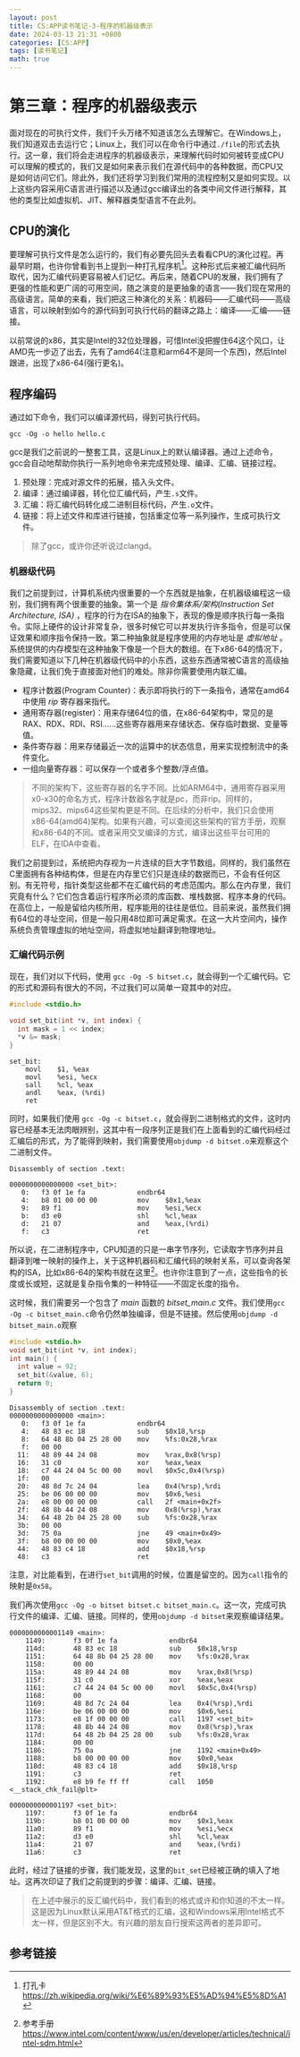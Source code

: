 ```yaml
---
layout: post
title: CS:APP读书笔记-3-程序的机器级表示
date: 2024-03-13 21:31 +0800
categories: [CS:APP]
tags: [读书笔记]
math: true
---
```


# 第三章：程序的机器级表示

面对现在的可执行文件，我们千头万绪不知道该怎么去理解它。在Windows上，我们知道双击去运行它；Linux上，我们可以在命令行中通过`./file`的形式去执行。这一章，我们将会走进程序的机器级表示，来理解代码时如何被转变成CPU可以理解的模式的，我们又是如何来表示我们在源代码中的各种数据，而CPU又是如何访问它们。除此外，我们还将学习到我们常用的流程控制又是如何实现。以上这些内容采用C语言进行描述以及通过gcc编译出的各类中间文件进行解释，其他的类型比如虚拟机、JIT、解释器类型语言不在此列。



## CPU的演化

要理解可执行文件是怎么运行的，我们有必要先回头去看看CPU的演化过程。再最早时期，也许你曾看到书上提到一种打孔程序机[^punched-card]。这种形式后来被汇编代码所取代，因为汇编代码更容易被人们记忆。再后来，随着CPU的发展，我们拥有了更强的性能和更广阔的可用空间，随之演变的是更抽象的语言——我们现在常用的高级语言。简单的来看，我们把这三种演化的关系：机器码——汇编代码——高级语言，可以映射到如今的源代码到可执行代码的翻译之路上：编译——汇编——链接。

以前常说的x86，其实是Intel的32位处理器，可惜Intel没把握住64这个风口，让AMD先一步迈了出去，先有了amd64(注意和arm64不是同一个东西)，然后Intel跟进，出现了x86-64(强行更名)。

## 程序编码

通过如下命令，我们可以编译源代码，得到可执行代码。

```shell
gcc -Og -o hello hello.c
```

gcc是我们之前说的一整套工具，这是Linux上的默认编译器。通过上述命令，gcc会自动地帮助你执行一系列地命令来完成预处理、编译、汇编、链接过程。

1. 预处理：完成对源文件的拓展，插入头文件。
2. 编译：通过编译器，转化位汇编代码，产生`.s`文件。
3. 汇编：将汇编代码转化成二进制目标代码，产生`.o`文件。
4. 链接：将上述文件和库进行链接，包括重定位等一系列操作，生成可执行文件。

> 除了gcc，或许你还听说过clangd。

### 机器级代码

我们之前提到过，计算机系统内很重要的一个东西就是抽象，在机器级编程这一级别，我们拥有两个很重要的抽象。第一个是 *指令集体系/架构(Instruction Set Architecture, ISA)* ，程序的行为在ISA的抽象下，表现的像是顺序执行每一条指令。实际上硬件的设计非常复杂，很多时候它可以并发执行许多指令，但是可以保证效果和顺序指令保持一致。第二种抽象就是程序使用的内存地址是 *虚拟地址* 。系统提供的内存模型在这种抽象下像是一个巨大的数组。在下x86-64的情况下，我们需要知道以下几种在机器级代码中的小东西，这些东西通常被C语言的高级抽象隐藏，让我们免于直接面对他们的难处。除非你需要使用内联汇编。

- 程序计数器(Program Counter)：表示即将执行的下一条指令，通常在amd64中使用 *rip* 寄存器来指代。
- 通用寄存器(register)：用来存储64位的值，在x86-64架构中，常见的是RAX、RDX、RDI、RSI……这些寄存器用来存储状态、保存临时数据、变量等值。
- 条件寄存器：用来存储最近一次的运算中的状态信息，用来实现控制流中的条件变化。
- 一组向量寄存器：可以保存一个或者多个整数/浮点值。

> 不同的架构下，这些寄存器的名字不同。比如ARM64中，通用寄存器采用x0-x30的命名方式，程序计数器名字就是pc，而非rip。同样的，mips32、mips64这些架构更是不同。在后续的分析中，我们只会使用x86-64(amd64)架构。如果有兴趣，可以查阅这些架构的官方手册，观察和x86-64的不同。或者采用交叉编译的方式，编译出这些平台可用的ELF，在IDA中查看。

我们之前提到过，系统把内存视为一片连续的巨大字节数组。同样的，我们虽然在C里面拥有各种结构体，但是在内存里它们只是连续的数据而已，不会有任何区别。有无符号，指针类型这些都不在汇编代码的考虑范围内。那么在内存里，我们究竟有什么？它们包含着运行程序所必须的库函数、堆栈数据、程序本身的代码。在高位上，一般是留给内核所用，程序能用的往往是低位。目前来说，虽然我们拥有64位的寻址空间，但是一般只用48位即可满足需求。在这一大片空间内，操作系统负责管理虚拟的地址空间，将虚拟地址翻译到物理地址。

### 汇编代码示例

现在，我们对以下代码，使用 `gcc -Og -S bitset.c`，就会得到一个汇编代码。它的形式和源码有很大的不同，不过我们可以简单一窥其中的对应。

```c
#include <stdio.h>

void set_bit(int *v, int index) {
  int mask = 1 << index;
  *v &= mask;
}
```

```assembly
set_bit:
	movl	$1, %eax
	movl	%esi, %ecx
	sall	%cl, %eax
	andl	%eax, (%rdi)
	ret
```

同时，如果我们使用 `gcc -Og -c bitset.c`，就会得到二进制格式的文件，这时内容已经基本无法肉眼辨别，这其中有一段序列正是我们在上面看到的汇编代码经过汇编后的形式，为了能得到映射，我们需要使用`objdump -d bitset.o`来观察这个二进制文件。

```assembly
Disassembly of section .text:

0000000000000000 <set_bit>:
   0:   f3 0f 1e fa             endbr64 
   4:   b8 01 00 00 00          mov    $0x1,%eax
   9:   89 f1                   mov    %esi,%ecx
   b:   d3 e0                   shl    %cl,%eax
   d:   21 07                   and    %eax,(%rdi)
   f:   c3                      ret    
```

所以说，在二进制程序中，CPU知道的只是一串字节序列，它读取字节序列并且翻译到唯一映射的操作上，关于这种机器码和汇编代码的映射关系，可以查询各架构的ISA，比如x86-64的架构书就在这里[^x86-64ISA]。也许你注意到了一点，这些指令的长度或长或短，这就是复杂指令集的一种特征——不固定长度的指令。

这时候，我们需要另一个包含了 *main* 函数的 *bitset_main.c* 文件。我们使用`gcc -Og -c bitset_main.c`命令仍然单独编译，但是不链接。然后使用`objdump -d bitset_main.o`观察

```c
#include <stdio.h>
void set_bit(int *v, int index);
int main() {
  int value = 92;
  set_bit(&value, 6);
  return 0;
}
```

```assembly
Disassembly of section .text:
0000000000000000 <main>:
   0:   f3 0f 1e fa             endbr64 
   4:   48 83 ec 18             sub    $0x18,%rsp
   8:   64 48 8b 04 25 28 00    mov    %fs:0x28,%rax
   f:   00 00 
  11:   48 89 44 24 08          mov    %rax,0x8(%rsp)
  16:   31 c0                   xor    %eax,%eax
  18:   c7 44 24 04 5c 00 00    movl   $0x5c,0x4(%rsp)
  1f:   00 
  20:   48 8d 7c 24 04          lea    0x4(%rsp),%rdi
  25:   be 06 00 00 00          mov    $0x6,%esi
  2a:   e8 00 00 00 00          call   2f <main+0x2f>
  2f:   48 8b 44 24 08          mov    0x8(%rsp),%rax
  34:   64 48 2b 04 25 28 00    sub    %fs:0x28,%rax
  3b:   00 00 
  3d:   75 0a                   jne    49 <main+0x49>
  3f:   b8 00 00 00 00          mov    $0x0,%eax
  44:   48 83 c4 18             add    $0x18,%rsp
  48:   c3                      ret
```

注意，对比能看到，在进行`set_bit`调用的时候，位置是留空的。因为`call`指令的映射是`0x58`。

我们再次使用`gcc -Og -o bitset bitset.c bitset_main.c`。这一次，完成可执行文件的编译、汇编、链接。同样的，使用`objdump -d bitset`来观察编译结果。

```assembly
0000000000001149 <main>:
    1149:       f3 0f 1e fa             endbr64 
    114d:       48 83 ec 18             sub    $0x18,%rsp
    1151:       64 48 8b 04 25 28 00    mov    %fs:0x28,%rax
    1158:       00 00 
    115a:       48 89 44 24 08          mov    %rax,0x8(%rsp)
    115f:       31 c0                   xor    %eax,%eax
    1161:       c7 44 24 04 5c 00 00    movl   $0x5c,0x4(%rsp)
    1168:       00 
    1169:       48 8d 7c 24 04          lea    0x4(%rsp),%rdi
    116e:       be 06 00 00 00          mov    $0x6,%esi
    1173:       e8 1f 00 00 00          call   1197 <set_bit>
    1178:       48 8b 44 24 08          mov    0x8(%rsp),%rax
    117d:       64 48 2b 04 25 28 00    sub    %fs:0x28,%rax
    1184:       00 00 
    1186:       75 0a                   jne    1192 <main+0x49>
    1188:       b8 00 00 00 00          mov    $0x0,%eax
    118d:       48 83 c4 18             add    $0x18,%rsp
    1191:       c3                      ret    
    1192:       e8 b9 fe ff ff          call   1050 <__stack_chk_fail@plt>

0000000000001197 <set_bit>:
    1197:       f3 0f 1e fa             endbr64 
    119b:       b8 01 00 00 00          mov    $0x1,%eax
    11a0:       89 f1                   mov    %esi,%ecx
    11a2:       d3 e0                   shl    %cl,%eax
    11a4:       21 07                   and    %eax,(%rdi)
    11a6:       c3                      ret   
```

此时，经过了链接的步骤，我们能发现，这里的`bit_set`已经被正确的填入了地址。这再次印证了我们之前提到的步骤：编译、汇编、链接。

> 在上述中展示的反汇编代码中，我们看到的格式或许和你知道的不太一样。这是因为Linux默认采用AT&T格式的汇编，这和Windows采用Intel格式不太一样，但是区别不大。有兴趣的朋友自行搜索这两者的差异即可。

## 参考链接

[^punched-card]: 打孔卡 <https://zh.wikipedia.org/wiki/%E6%89%93%E5%AD%94%E5%8D%A1>

[^x86-64ISA]: 参考手册 <https://www.intel.com/content/www/us/en/developer/articles/technical/intel-sdm.html>
